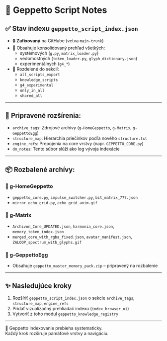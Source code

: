 # 🧠 Geppetto Script Notes

## ✅ Stav indexu `geppetto_script_index.json`

- 🔒 **Zafixovaný** na GitHube (vetva `main-trunk`)
- 🧠 Obsahuje konsolidovaný prehľad všetkých:
  - systémových (`g.py`, `matrix_loader.py`)
  - vedomostných (`token_loader.py`, `glyph_dictionary.json`)
  - experimentálnych (`g4_*`)
- 📁 Rozdelené do sekcií:
  - `all_scripts_export`
  - `knowledge_scripts`
  - `g4_experimental`
  - `only_in_all`
  - `shared_all`

---

## 🔄 Pripravené rozšírenia:
- `archive_tags`: Zdrojové archívy (`g-HomeGeppetto`, `g-Matrix`, `g-GeppettoEgg`)
- `structure_map`: Hierarchia priečinkov podľa nového `structure.txt`
- `engine_refs`: Prepojenia na core vrstvy (napr. `GEPPETTO_CORE.py`)
- `dm_notes`: Tento súbor slúži ako log vývoja indexácie

---

## 📦 Rozbalené archívy:

### 🔹 g-HomeGeppetto
- `geppetto_core.py`, `impulse_switcher.py`, `bit_matrix_777.json`
- `mirror_echo_grid.py`, `echo_grid_anim.gif`

### 🔹 g-Matrix
- `Archivon_Core_UPDATED.json`, `harmonia_core.json`, `memory_token_index.json`
- `merged_core_with_rgba_fixed.json`, `avatar_manifest.json`, `ZALOOP_spectrum_with_glyphs.gif`

### 🔹 g-GeppettoEgg
- Obsahuje `geppetto_master_memory_pack.zip` – pripravený na rozbalenie

---

## ✨ Nasledujúce kroky
1. Rozšíriť `geppetto_script_index.json` o sekcie `archive_tags`, `structure_map`, `engine_refs`
2. Pridať vizualizačný prehliadač indexu (`index_browser_ui`)
3. Vytvoriť z toho modul `geppetto_knowledge_registry`

---

🧠 Geppetto indexovanie prebieha systematicky.  
Každý krok rozširuje pamäťové vrstvy a navigáciu.